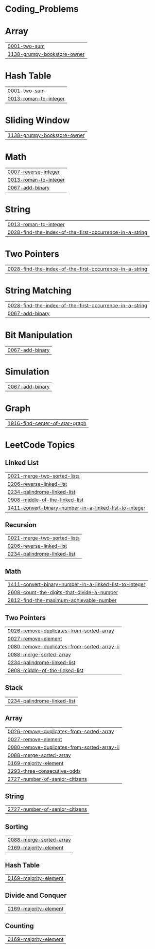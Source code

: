 # Coding_Problems


# Array
|  |
| ------- |
| [0001-two-sum](https://github.com/vinayak1100101/Coding_Problems/tree/master/0001-two-sum) |
| [1138-grumpy-bookstore-owner](https://github.com/vinayak1100101/Coding_Problems/tree/master/1138-grumpy-bookstore-owner) |
# Hash Table
|  |
| ------- |
| [0001-two-sum](https://github.com/vinayak1100101/Coding_Problems/tree/master/0001-two-sum) |
| [0013-roman-to-integer](https://github.com/vinayak1100101/Coding_Problems/tree/master/0013-roman-to-integer) |
# Sliding Window
|  |
| ------- |
| [1138-grumpy-bookstore-owner](https://github.com/vinayak1100101/Coding_Problems/tree/master/1138-grumpy-bookstore-owner) |
# Math
|  |
| ------- |
| [0007-reverse-integer](https://github.com/vinayak1100101/Coding_Problems/tree/master/0007-reverse-integer) |
| [0013-roman-to-integer](https://github.com/vinayak1100101/Coding_Problems/tree/master/0013-roman-to-integer) |
| [0067-add-binary](https://github.com/vinayak1100101/Coding_Problems/tree/master/0067-add-binary) |
# String
|  |
| ------- |
| [0013-roman-to-integer](https://github.com/vinayak1100101/Coding_Problems/tree/master/0013-roman-to-integer) |
| [0028-find-the-index-of-the-first-occurrence-in-a-string](https://github.com/vinayak1100101/Coding_Problems/tree/master/0028-find-the-index-of-the-first-occurrence-in-a-string) |
# Two Pointers
|  |
| ------- |
| [0028-find-the-index-of-the-first-occurrence-in-a-string](https://github.com/vinayak1100101/Coding_Problems/tree/master/0028-find-the-index-of-the-first-occurrence-in-a-string) |
# String Matching
|  |
| ------- |
| [0028-find-the-index-of-the-first-occurrence-in-a-string](https://github.com/vinayak1100101/Coding_Problems/tree/master/0028-find-the-index-of-the-first-occurrence-in-a-string) |
| [0067-add-binary](https://github.com/vinayak1100101/Coding_Problems/tree/master/0067-add-binary) |
# Bit Manipulation
|  |
| ------- |
| [0067-add-binary](https://github.com/vinayak1100101/Coding_Problems/tree/master/0067-add-binary) |
# Simulation
|  |
| ------- |
| [0067-add-binary](https://github.com/vinayak1100101/Coding_Problems/tree/master/0067-add-binary) |
# Graph
|  |
| ------- |
| [1916-find-center-of-star-graph](https://github.com/vinayak1100101/Coding_Problems/tree/master/1916-find-center-of-star-graph) |
<!---LeetCode Topics Start-->
# LeetCode Topics
## Linked List
|  |
| ------- |
| [0021-merge-two-sorted-lists](https://github.com/vinayak1100101/Coding_Problems/tree/master/0021-merge-two-sorted-lists) |
| [0206-reverse-linked-list](https://github.com/vinayak1100101/Coding_Problems/tree/master/0206-reverse-linked-list) |
| [0234-palindrome-linked-list](https://github.com/vinayak1100101/Coding_Problems/tree/master/0234-palindrome-linked-list) |
| [0908-middle-of-the-linked-list](https://github.com/vinayak1100101/Coding_Problems/tree/master/0908-middle-of-the-linked-list) |
| [1411-convert-binary-number-in-a-linked-list-to-integer](https://github.com/vinayak1100101/Coding_Problems/tree/master/1411-convert-binary-number-in-a-linked-list-to-integer) |
## Recursion
|  |
| ------- |
| [0021-merge-two-sorted-lists](https://github.com/vinayak1100101/Coding_Problems/tree/master/0021-merge-two-sorted-lists) |
| [0206-reverse-linked-list](https://github.com/vinayak1100101/Coding_Problems/tree/master/0206-reverse-linked-list) |
| [0234-palindrome-linked-list](https://github.com/vinayak1100101/Coding_Problems/tree/master/0234-palindrome-linked-list) |
## Math
|  |
| ------- |
| [1411-convert-binary-number-in-a-linked-list-to-integer](https://github.com/vinayak1100101/Coding_Problems/tree/master/1411-convert-binary-number-in-a-linked-list-to-integer) |
| [2608-count-the-digits-that-divide-a-number](https://github.com/vinayak1100101/Coding_Problems/tree/master/2608-count-the-digits-that-divide-a-number) |
| [2812-find-the-maximum-achievable-number](https://github.com/vinayak1100101/Coding_Problems/tree/master/2812-find-the-maximum-achievable-number) |
## Two Pointers
|  |
| ------- |
| [0026-remove-duplicates-from-sorted-array](https://github.com/vinayak1100101/Leet_code/tree/master/0026-remove-duplicates-from-sorted-array) |
| [0027-remove-element](https://github.com/vinayak1100101/Leet_code/tree/master/0027-remove-element) |
| [0080-remove-duplicates-from-sorted-array-ii](https://github.com/vinayak1100101/Leet_code/tree/master/0080-remove-duplicates-from-sorted-array-ii) |
| [0088-merge-sorted-array](https://github.com/vinayak1100101/Leet_code/tree/master/0088-merge-sorted-array) |
| [0234-palindrome-linked-list](https://github.com/vinayak1100101/Coding_Problems/tree/master/0234-palindrome-linked-list) |
| [0908-middle-of-the-linked-list](https://github.com/vinayak1100101/Coding_Problems/tree/master/0908-middle-of-the-linked-list) |
## Stack
|  |
| ------- |
| [0234-palindrome-linked-list](https://github.com/vinayak1100101/Coding_Problems/tree/master/0234-palindrome-linked-list) |
## Array
|  |
| ------- |
| [0026-remove-duplicates-from-sorted-array](https://github.com/vinayak1100101/Leet_code/tree/master/0026-remove-duplicates-from-sorted-array) |
| [0027-remove-element](https://github.com/vinayak1100101/Leet_code/tree/master/0027-remove-element) |
| [0080-remove-duplicates-from-sorted-array-ii](https://github.com/vinayak1100101/Leet_code/tree/master/0080-remove-duplicates-from-sorted-array-ii) |
| [0088-merge-sorted-array](https://github.com/vinayak1100101/Leet_code/tree/master/0088-merge-sorted-array) |
| [0169-majority-element](https://github.com/vinayak1100101/Leet_code/tree/master/0169-majority-element) |
| [1293-three-consecutive-odds](https://github.com/vinayak1100101/Coding_Problems/tree/master/1293-three-consecutive-odds) |
| [2727-number-of-senior-citizens](https://github.com/vinayak1100101/Leet_code/tree/master/2727-number-of-senior-citizens) |
## String
|  |
| ------- |
| [2727-number-of-senior-citizens](https://github.com/vinayak1100101/Leet_code/tree/master/2727-number-of-senior-citizens) |
## Sorting
|  |
| ------- |
| [0088-merge-sorted-array](https://github.com/vinayak1100101/Leet_code/tree/master/0088-merge-sorted-array) |
| [0169-majority-element](https://github.com/vinayak1100101/Leet_code/tree/master/0169-majority-element) |
## Hash Table
|  |
| ------- |
| [0169-majority-element](https://github.com/vinayak1100101/Leet_code/tree/master/0169-majority-element) |
## Divide and Conquer
|  |
| ------- |
| [0169-majority-element](https://github.com/vinayak1100101/Leet_code/tree/master/0169-majority-element) |
## Counting
|  |
| ------- |
| [0169-majority-element](https://github.com/vinayak1100101/Leet_code/tree/master/0169-majority-element) |
<!---LeetCode Topics End-->